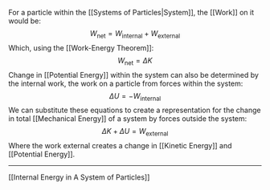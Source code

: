 For a particle within the [[Systems of Particles|System]], the [[Work]] on it would be:
$$
W_{\mathrm{net}}=W_{\mathrm{internal}}+W_{\mathrm{external}}
$$
Which, using the [[Work-Energy Theorem]]:
$$
W_{\mathrm{net}}=\Delta K
$$
Change in [[Potential Energy]] within the system can also be determined by the internal work, the work on a particle from forces within the system:
$$
\Delta U=-W_{\mathrm{internal}}
$$
We can substitute these equations to create a representation for the change in total [[Mechanical Energy]] of a system by forces outside the system:
$$
\Delta K+ \Delta U = W_{\mathrm{external}}
$$
Where the work external creates a change in [[Kinetic Energy]] and [[Potential Energy]].
- - -
[[Internal Energy in A System of Particles]]
